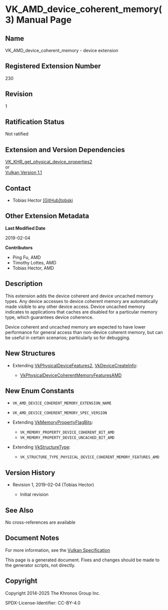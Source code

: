 # VK\_AMD\_device\_coherent\_memory(3) Manual Page

## Name

VK\_AMD\_device\_coherent\_memory - device extension



## [](#_registered_extension_number)Registered Extension Number

230

## [](#_revision)Revision

1

## [](#_ratification_status)Ratification Status

Not ratified

## [](#_extension_and_version_dependencies)Extension and Version Dependencies

[VK\_KHR\_get\_physical\_device\_properties2](https://registry.khronos.org/vulkan/specs/latest/man/html/VK_KHR_get_physical_device_properties2.html)  
or  
[Vulkan Version 1.1](#versions-1.1)

## [](#_contact)Contact

- Tobias Hector [\[GitHub\]tobski](https://github.com/KhronosGroup/Vulkan-Docs/issues/new?body=%5BVK_AMD_device_coherent_memory%5D%20%40tobski%0A%2AHere%20describe%20the%20issue%20or%20question%20you%20have%20about%20the%20VK_AMD_device_coherent_memory%20extension%2A)

## [](#_other_extension_metadata)Other Extension Metadata

**Last Modified Date**

2019-02-04

**Contributors**

- Ping Fu, AMD
- Timothy Lottes, AMD
- Tobias Hector, AMD

## [](#_description)Description

This extension adds the device coherent and device uncached memory types. Any device accesses to device coherent memory are automatically made visible to any other device access. Device uncached memory indicates to applications that caches are disabled for a particular memory type, which guarantees device coherence.

Device coherent and uncached memory are expected to have lower performance for general access than non-device coherent memory, but can be useful in certain scenarios; particularly so for debugging.

## [](#_new_structures)New Structures

- Extending [VkPhysicalDeviceFeatures2](https://registry.khronos.org/vulkan/specs/latest/man/html/VkPhysicalDeviceFeatures2.html), [VkDeviceCreateInfo](https://registry.khronos.org/vulkan/specs/latest/man/html/VkDeviceCreateInfo.html):
  
  - [VkPhysicalDeviceCoherentMemoryFeaturesAMD](https://registry.khronos.org/vulkan/specs/latest/man/html/VkPhysicalDeviceCoherentMemoryFeaturesAMD.html)

## [](#_new_enum_constants)New Enum Constants

- `VK_AMD_DEVICE_COHERENT_MEMORY_EXTENSION_NAME`
- `VK_AMD_DEVICE_COHERENT_MEMORY_SPEC_VERSION`
- Extending [VkMemoryPropertyFlagBits](https://registry.khronos.org/vulkan/specs/latest/man/html/VkMemoryPropertyFlagBits.html):
  
  - `VK_MEMORY_PROPERTY_DEVICE_COHERENT_BIT_AMD`
  - `VK_MEMORY_PROPERTY_DEVICE_UNCACHED_BIT_AMD`
- Extending [VkStructureType](https://registry.khronos.org/vulkan/specs/latest/man/html/VkStructureType.html):
  
  - `VK_STRUCTURE_TYPE_PHYSICAL_DEVICE_COHERENT_MEMORY_FEATURES_AMD`

## [](#_version_history)Version History

- Revision 1, 2019-02-04 (Tobias Hector)
  
  - Initial revision

## [](#_see_also)See Also

No cross-references are available

## [](#_document_notes)Document Notes

For more information, see the [Vulkan Specification](https://registry.khronos.org/vulkan/specs/latest/html/vkspec.html#VK_AMD_device_coherent_memory)

This page is a generated document. Fixes and changes should be made to the generator scripts, not directly.

## [](#_copyright)Copyright

Copyright 2014-2025 The Khronos Group Inc.

SPDX-License-Identifier: CC-BY-4.0